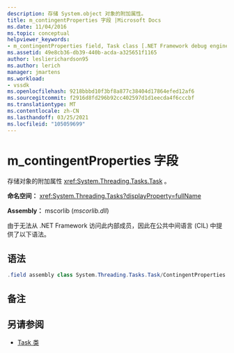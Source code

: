 ```yaml
---
description: 存储 System.object 对象的附加属性。
title: m_contingentProperties 字段 |Microsoft Docs
ms.date: 11/04/2016
ms.topic: conceptual
helpviewer_keywords:
- m_contingentProperties field, Task class [.NET Framework debug engines]
ms.assetid: 49e8cb36-db39-440b-acda-a325651f1165
author: leslierichardson95
ms.author: lerich
manager: jmartens
ms.workload:
- vssdk
ms.openlocfilehash: 9218bbbd10f3bf8a877c38404d17864efed12af6
ms.sourcegitcommit: f2916d8fd296b92cc402597d1d1eecda4f6cccbf
ms.translationtype: MT
ms.contentlocale: zh-CN
ms.lasthandoff: 03/25/2021
ms.locfileid: "105059699"
---
```

# <a name="m_contingentproperties-field"></a>m_contingentProperties 字段
存储对象的附加属性 <xref:System.Threading.Tasks.Task> 。

 **命名空间：** <xref:System.Threading.Tasks?displayProperty=fullName>

 **Assembly：** mscorlib (*mscorlib.dll*) 

 由于无法从 .NET Framework 访问此内部成员，因此在公共中间语言 (CIL) 中提供了以下语法。

## <a name="syntax"></a>语法

```csharp
.field assembly class System.Threading.Tasks.Task/ContingentProperties modreq(System.Runtime.CompilerServices.IsVolatile) m_contingentProperties
```

## <a name="remarks"></a>备注

## <a name="see-also"></a>另请参阅
- [Task 类](../../extensibility/debugger/task-class-internal-members.md)
